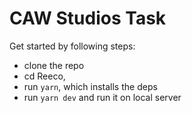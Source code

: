 # CAW Studios Task

Get started by following steps:

- clone the repo
- cd Reeco,
- run `yarn`, which installs the deps
- run `yarn dev` and run it on local server
